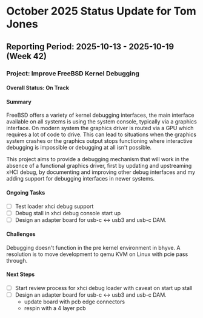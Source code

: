 # October 2025 Status Update for Tom Jones

## **Reporting Period:** 2025-10-13 - 2025-10-19 (Week 42)

### Project: Improve FreeBSD Kernel Debugging
#### **Overall Status:** On Track
#### **Summary**

FreeBSD offers a variety of kernel debugging interfaces, the main interface
available on all systems is using the system console, typically via a graphics
interface. On modern system the graphics driver is routed via a GPU which
requires a lot of code to drive. This can lead to situations when the graphics
system crashes or the graphics output stops functioning where interactive
debugging is impossible or debugging at all isn't possible.

This project aims to provide a debugging mechanism that will work in the
absence of a functional graphics driver, first by updating and upstreaming xHCI
debug, by documenting and improving other debug interfaces and my adding
support for debugging interfaces in newer systems.

#### **Ongoing Tasks**

- [ ] Test loader xhci debug support
- [ ] Debug stall in xhci debug console start up
- [ ] Design an adapter board for usb-c <-> usb3 and usb-c DAM.

#### **Challenges**

Debugging doesn't function in the pre kernel environment in bhyve. A resolution
is to move development to qemu KVM on Linux with pcie pass through.

#### **Next Steps**

- [ ] Start review process for xhci debug loader with caveat on start up stall
- [ ] Design an adapter board for usb-c <-> usb3 and usb-c DAM.
    - update board with pcb edge connectors
    - respin with a 4 layer pcb
